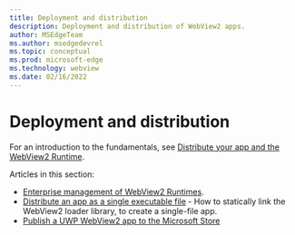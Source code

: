 ```yaml
---
title: Deployment and distribution
description: Deployment and distribution of WebView2 apps.
author: MSEdgeTeam
ms.author: msedgedevrel
ms.topic: conceptual
ms.prod: microsoft-edge
ms.technology: webview
ms.date: 02/16/2022
---
```

# Deployment and distribution

For an introduction to the fundamentals, see [Distribute your app and the WebView2 Runtime](distribution.md).

Articles in this section:

* [Enterprise management of WebView2 Runtimes](enterprise.md).
* [Distribute an app as a single executable file](../how-to/static.md) - How to statically link the WebView2 loader library, to create a single-file app.
* [Publish a UWP WebView2 app to the Microsoft Store](../how-to/publish-uwp-app-store.md)
